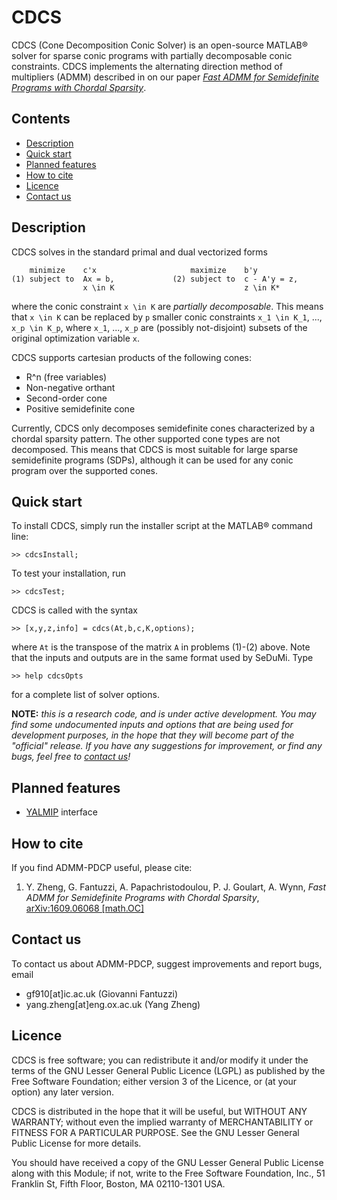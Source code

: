 # CDCS

CDCS (Cone Decomposition Conic Solver) is an open-source MATLAB&reg; solver for sparse conic programs with partially decomposable conic constraints. CDCS implements the alternating direction method of multipliers (ADMM) 
described in on our paper [_Fast ADMM for Semidefinite Programs with Chordal Sparsity_](https://arxiv.org/pdf/1609.06068v1.pdf).

## Contents
* [Description](#Description)
* [Quick start](#QuickStart)
* [Planned features](#PlannedFeats)
* [How to cite](#References)
* [Licence](#Licence)
* [Contact us](#Contacts)


## Description<a name="Description"></a>

CDCS solves in the standard primal and dual vectorized forms

		minimize 	c'x						maximize 	b'y
	(1)	subject to	Ax = b,				(2)	subject to	c - A'y = z,	
					x \in K								z \in K*

where the conic constraint `x \in K` are _partially decomposable_. This means that
`x \in K` can be replaced by `p` smaller conic constraints `x_1 \in K_1`, ..., 
`x_p \in K_p`, where `x_1`, ..., `x_p` are (possibly not-disjoint) subsets of the
original optimization variable `x`.

CDCS supports cartesian products of the following cones:

* R^n (free variables)
* Non-negative orthant
* Second-order cone
* Positive semidefinite cone

Currently, CDCS only decomposes semidefinite cones characterized by a chordal 
sparsity pattern. The other supported cone types are not decomposed. 
This means that CDCS is most suitable for large sparse semidefinite programs (SDPs),
although it can be used for any conic program over the supported cones.



## Quick start<a name="QuickStart"></a>

To install CDCS, simply run the installer script at the MATLAB&reg; command line:

	>> cdcsInstall;

To test your installation, run 

	>> cdcsTest;
	
CDCS is called with the syntax

	>> [x,y,z,info] = cdcs(At,b,c,K,options);
	
where `At` is the transpose of the matrix `A` in problems (1)-(2) above. 
Note that the inputs and outputs are in the same format used by SeDuMi. Type

	>> help cdcsOpts
	
for a complete list of solver options.
	
**NOTE:** _this is a research code, and is under active development. You may find 
some undocumented inputs and options that are being used for development 
purposes, in the hope that they will become part of the "official" release. If 
you have any suggestions for improvement, or find any bugs, feel free to [contact us](Contacts)!_


## Planned features<a name="PlannedFeats"></a>

* [YALMIP](https://yalmip.github.io/) interface


## How to cite<a name="References"></a>

If you find ADMM-PDCP useful, please cite:

1. Y. Zheng, G. Fantuzzi, A. Papachristodoulou, P. J. Goulart, A. Wynn, _Fast ADMM for Semidefinite Programs with Chordal Sparsity_, [arXiv:1609.06068 [math.OC]](https://arxiv.org/pdf/1609.06068v1.pdf)

## Contact us<a name="Contacts"></a>
To contact us about ADMM-PDCP, suggest improvements and report bugs, email
* gf910[at]ic.ac.uk (Giovanni Fantuzzi)
* yang.zheng[at]eng.ox.ac.uk	(Yang Zheng)


## Licence

CDCS is free software; you can redistribute it and/or modify it under the terms 
of the GNU Lesser General Public Licence (LGPL) as published by the Free Software
Foundation; either version 3 of the Licence, or (at your option) any later version.

CDCS is distributed in the hope that it will be useful, but WITHOUT ANY WARRANTY;
without even the implied warranty of MERCHANTABILITY or FITNESS FOR A PARTICULAR
PURPOSE. See the GNU Lesser General Public License for more details.

You should have received a copy of the GNU Lesser General Public License along 
with this Module; if not, write to the Free Software Foundation, Inc., 
51 Franklin St, Fifth Floor, Boston, MA 02110-1301 USA.
